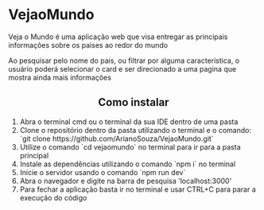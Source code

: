 # VejaoMundo

<p>Veja o Mundo é uma aplicação web que visa entregar as principais informações sobre os paises ao redor do mundo </p>
<p>Ao pesquisar pelo nome do pais, ou filtrar por alguma característica, o usuário poderá selecionar o card e ser direcionado a uma pagina que mostra ainda mais informações</p>

<h2 align=center>Como instalar</h2>
<ol>
  <li>Abra o terminal cmd ou o terminal da sua IDE dentro de uma pasta</li>
  <li>Clone o repositório dentro da pasta utilizando o terminal e o comando: `git clone https://github.com/ArianoSouza/VejaoMundo.git` </li>
  <li> Utilize o comando `cd vejaomundo` no terminal para ir para a pasta principal</li>
  <li> Instale as dependências utilizando o comando `npm i` no terminal</li>
  <li> Inicie o servidor usando o comando `npm run dev`</li>
  <li>Abra o navegador e digite na barra de pesquisa 'localhost:3000'</li>
  <li>Para fechar a aplicação basta ir no terminal e usar CTRL+C para parar a execução do código</li>
</ol>

